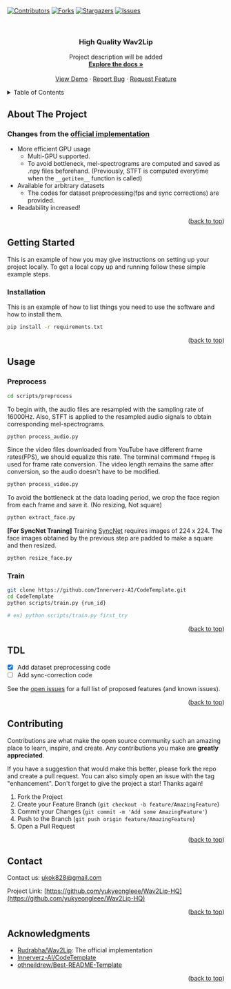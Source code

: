 <div id="top"></div>
<!--
*** Thanks for checking out the Best-README-Template. If you have a suggestion
*** that would make this better, please fork the repo and create a pull request
*** or simply open an issue with the tag "enhancement".
*** Don't forget to give the project a star!
*** Thanks again! Now go create something AMAZING! :D
-->



<!-- PROJECT SHIELDS -->
<!--
*** I'm using markdown "reference style" links for readability.
*** Reference links are enclosed in brackets [ ] instead of parentheses ( ).
*** See the bottom of this document for the declaration of the reference variables
*** for contributors-url, forks-url, etc. This is an optional, concise syntax you may use.
*** https://www.markdownguide.org/basic-syntax/#reference-style-links
-->
[![Contributors][contributors-shield]][contributors-url]
[![Forks][forks-shield]][forks-url]
[![Stargazers][stars-shield]][stars-url]
[![Issues][issues-shield]][issues-url]



<!-- PROJECT LOGO -->
<br />
<div align="center">
  <a href="https://github.com/yukyeongleee/Wav2Lip-HQ">
    <!-- <img src="assets/templates/logo.png" alt="Logo" width="80" height="80"> -->
  </a>

<h3 align="center">High Quality Wav2Lip</h3>

  <p align="center">
    Project description will be added
    <br />
    <a href="https://github.com/yukyeongleee/Wav2Lip-HQ"><strong>Explore the docs »</strong></a>
    <br />
    <br />
    <a href="https://github.com/yukyeongleee/Wav2Lip-HQ">View Demo</a>
    ·
    <a href="https://github.com/Wav2Lip-HQ/issues">Report Bug</a>
    ·
    <a href="https://github.com/yukyeongleee/Wav2Lip-HQ/issues">Request Feature</a>
  </p>
</div>



<!-- TABLE OF CONTENTS -->
<details>
  <summary>Table of Contents</summary>
  <ol>
    <li>
      <a href="#about-the-project">About The Project</a>
    </li>
    <li>
      <a href="#getting-started">Getting Started</a>
      <ul>
        <li><a href="#installation">Installation</a></li>
      </ul>
    </li>
    <li><a href="#usage">Usage</a></li>
    <li><a href="#tdl">TDL</a></li>
    <li><a href="#contributing">Contributing</a></li>
    <li><a href="#contact">Contact</a></li>
    <li><a href="#acknowledgments">Acknowledgments</a></li>
  </ol>
</details>



<!-- ABOUT THE PROJECT -->
## About The Project

<!-- [![Product Name Screen Shot][product-screenshot]](https://example.com) -->

### Changes from the [official implementation](https://github.com/Rudrabha/Wav2Lip)
- More efficient GPU usage
  - Multi-GPU supported.
  - To avoid bottleneck, mel-spectrograms are computed and saved as .npy files beforehand. (Previously, STFT is computed everytime when the `__getitem__` function is called)
- Available for arbitrary datasets
  - The codes for dataset preprocessing(fps and sync corrections) are provided. 
- Readability increased!

<p align="right">(<a href="#top">back to top</a>)</p>



<!-- GETTING STARTED -->
## Getting Started

This is an example of how you may give instructions on setting up your project locally.
To get a local copy up and running follow these simple example steps.

### Installation

This is an example of how to list things you need to use the software and how to install them.

```sh
pip install -r requirements.txt
```

<p align="right">(<a href="#top">back to top</a>)</p>



<!-- USAGE EXAMPLES -->
## Usage

### Preprocess

```sh
cd scripts/preprocess
```

To begin with, the audio files are resampled with the sampling rate of 16000Hz. Also, STFT is applied to the resampled audio signals to obtain corresponding mel-spectrograms.

``` sh
python process_audio.py
```

Since the video files downloaded from YouTube have different frame rates(FPS), we should equalize this rate. The terminal command `ffmpeg` is used for frame rate conversion. The video length remains the same after conversion, so the audio doesn't have to be modified.

``` sh
python process_video.py
```

To avoid the bottleneck at the data loading period, we crop the face region from each frame and save it. (No resizing, Not square) 
``` sh
python extract_face.py
```

**[For SyncNet Traning]** Training [SyncNet](https://github.com/joonson/syncnet_python) requires images of 224 x 224. The face images obtained by the previous step are padded to make a square and then resized.

``` sh
python resize_face.py
```

### Train

```sh
git clone https://github.com/Innerverz-AI/CodeTemplate.git
cd CodeTemplate 
python scripts/train.py {run_id}

# ex) python scripts/train.py first_try
```

<p align="right">(<a href="#top">back to top</a>)</p>


<!-- TDL -->
## TDL

- [x] Add dataset preprocessing code
- [ ] Add sync-correction code

See the [open issues](https://github.com/Innerverz-AI/CodeTemplate/issues) for a full list of proposed features (and known issues).

<p align="right">(<a href="#top">back to top</a>)</p>


<!-- CONTRIBUTING -->
## Contributing

Contributions are what make the open source community such an amazing place to learn, inspire, and create. Any contributions you make are **greatly appreciated**.

If you have a suggestion that would make this better, please fork the repo and create a pull request. You can also simply open an issue with the tag "enhancement".
Don't forget to give the project a star! Thanks again!

1. Fork the Project
2. Create your Feature Branch (`git checkout -b feature/AmazingFeature`)
3. Commit your Changes (`git commit -m 'Add some AmazingFeature'`)
4. Push to the Branch (`git push origin feature/AmazingFeature`)
5. Open a Pull Request

<p align="right">(<a href="#top">back to top</a>)</p>


<!-- CONTACT -->
## Contact

Contact us: ukok828@gmail.com

Project Link: [https://github.com/yukyeongleee/Wav2Lip-HQ](https://github.com/yukyeongleee/Wav2Lip-HQ)

<p align="right">(<a href="#top">back to top</a>)</p>


<!-- ACKNOWLEDGMENTS -->
## Acknowledgments

* [Rudrabha/Wav2Lip](https://github.com/Rudrabha/Wav2Lip): The official implementation
* [Innerverz-AI/CodeTemplate](https://github.com/Innerverz-AI/CodeTemplate)
* [othneildrew/Best-README-Template](https://github.com/othneildrew/Best-README-Template)

<p align="right">(<a href="#top">back to top</a>)</p>


<!-- MARKDOWN LINKS & IMAGES -->
<!-- https://www.markdownguide.org/basic-syntax/#reference-style-links -->
[contributors-shield]: https://img.shields.io/github/contributors/yukyeongleee/Wav2Lip-HQ.svg?style=for-the-badge
[contributors-url]: https://github.com/yukyeongleee/Wav2Lip-HQ/graphs/contributors
[forks-shield]: https://img.shields.io/github/forks/Iyukyeongleee/Wav2Lip-HQ.svg?style=for-the-badge
[forks-url]: https://github.com/yukyeongleee/Wav2Lip-HQ/network/members
[stars-shield]: https://img.shields.io/github/stars/yukyeongleee/Wav2Lip-HQ.svg?style=for-the-badge
[stars-url]: https://github.com/yukyeongleee/Wav2Lip-HQ/stargazers
[issues-shield]: https://img.shields.io/github/issues/yukyeongleee/Wav2Lip-HQ.svg?style=for-the-badge
[issues-url]: https://github.com/yukyeongleee/Wav2Lip-HQ/issues
[product-screenshot]: images/screenshot.png
